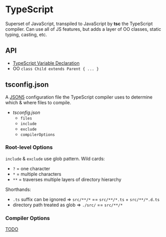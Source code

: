 # TypeScript

Superset of JavaScript, transpiled to JavaScript by **tsc** the TypeScript compiler.
Can use all of JS features, but adds a layer of OO classes, static typing, casting, etc.

## API

* [TypeScript Variable Declaration](https://www.typescriptlang.org/docs/handbook/variable-declarations.html)
* OO `class Child extends Parent { ... }`

## tsconfig.json

A [JSON5](https://json5.org/) configuration file the TypeScript compiler uses to determine which & where files to compile.

* _tsconfig.json_
  * `files`
  * `include`
  * `exclude`
  * `compilerOptions`

### Root-level Options

`include` & `exclude` use glob pattern.
Wild cards:

* `?` = one character
* `*` = multiple characters
* `**` = traverses multiple layers of directory hierarchy

Shorthands:

* `.ts` suffix can be ignored => `src/**/*` == `src/**/*.ts` + `src/**/*.d.ts`
* directory path treated as glob => `./src/` == `src/**/*`

### Compiler Options

[TODO](https://medium.com/jspoint/typescript-compilation-the-typescript-compiler-4cb15f7244bc#d276)
